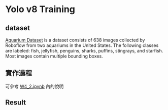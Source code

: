 # Yolo v8 Training
## dataset
[Aquarium Dataset](https://public.roboflow.com/object-detection/aquarium) is a dataset consists of 638 images collected by Roboflow from two aquariums in the United States.
The following classes are labeled: fish, jellyfish, penguins, sharks, puffins, stingrays, and starfish. Most images contain multiple bounding boxes.

## 實作過程
可參考 [W4_2.ipynb](a) 內的說明

## Result
